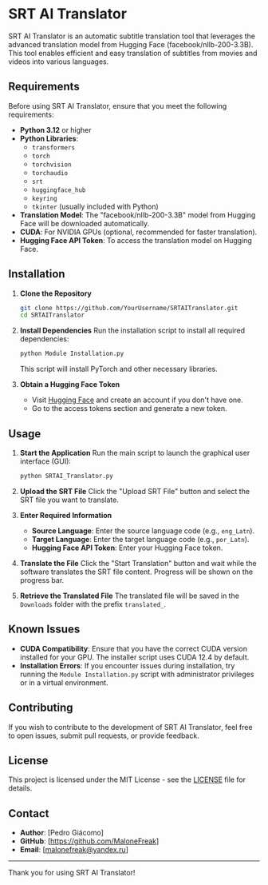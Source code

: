# SRT AI Translator

SRT AI Translator is an automatic subtitle translation tool that leverages the advanced translation model from Hugging Face (facebook/nllb-200-3.3B). This tool enables efficient and easy translation of subtitles from movies and videos into various languages.

## Requirements

Before using SRT AI Translator, ensure that you meet the following requirements:

- **Python 3.12** or higher
- **Python Libraries**:
  - `transformers`
  - `torch`
  - `torchvision`
  - `torchaudio`
  - `srt`
  - `huggingface_hub`
  - `keyring`
  - `tkinter` (usually included with Python)
- **Translation Model**: The "facebook/nllb-200-3.3B" model from Hugging Face will be downloaded automatically.
- **CUDA**: For NVIDIA GPUs (optional, recommended for faster translation).
- **Hugging Face API Token**: To access the translation model on Hugging Face.

## Installation

1. **Clone the Repository**
   ```bash
   git clone https://github.com/YourUsername/SRTAITranslator.git
   cd SRTAITranslator
   ```

2. **Install Dependencies**
   Run the installation script to install all required dependencies:
   ```bash
   python Module Installation.py
   ```
   This script will install PyTorch and other necessary libraries.

3. **Obtain a Hugging Face Token**
   - Visit [Hugging Face](https://huggingface.co/) and create an account if you don't have one.
   - Go to the access tokens section and generate a new token.

## Usage

1. **Start the Application**
   Run the main script to launch the graphical user interface (GUI):
   ```bash
   python SRTAI_Translator.py
   ```

2. **Upload the SRT File**
   Click the "Upload SRT File" button and select the SRT file you want to translate.

3. **Enter Required Information**
   - **Source Language**: Enter the source language code (e.g., `eng_Latn`).
   - **Target Language**: Enter the target language code (e.g., `por_Latn`).
   - **Hugging Face API Token**: Enter your Hugging Face token.

4. **Translate the File**
   Click the "Start Translation" button and wait while the software translates the SRT file content. Progress will be shown on the progress bar.

5. **Retrieve the Translated File**
   The translated file will be saved in the `Downloads` folder with the prefix `translated_`.

## Known Issues

- **CUDA Compatibility**: Ensure that you have the correct CUDA version installed for your GPU. The installer script uses CUDA 12.4 by default.
- **Installation Errors**: If you encounter issues during installation, try running the `Module Installation.py` script with administrator privileges or in a virtual environment.

## Contributing

If you wish to contribute to the development of SRT AI Translator, feel free to open issues, submit pull requests, or provide feedback.

## License

This project is licensed under the MIT License - see the [LICENSE](LICENSE) file for details.

## Contact

- **Author**: [Pedro Giácomo]
- **GitHub**: [https://github.com/MaloneFreak]
- **Email**: [malonefreak@yandex.ru]

---

Thank you for using SRT AI Translator!
